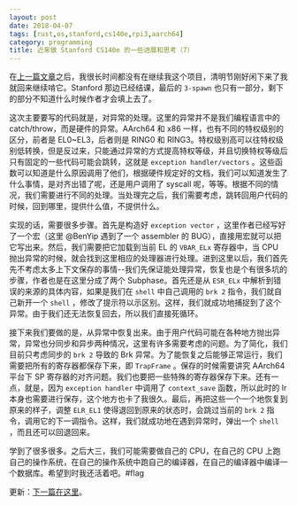 ```yaml
---
layout: post
date: 2018-04-07
tags: [rust,os,stanford,cs140e,rpi3,aarch64]
category: programming
title: 近来做 Stanford CS140e 的一些进展和思考（7）
---
```


在[上一篇文章](thoughts-on-stanford-cs140e-6.md)之后，我很长时间都没有在继续我这个项目，清明节刚好闲下来了我就回来继续啃它。Stanford 那边已经结课，最后的 `3-spawn` 也只有一部分，剩下的部分不知道什么时候作者才会填上去了。

这次主要要写的代码就是，对异常的处理。这里的异常并不是我们编程语言中的 catch/throw，而是硬件的异常。AArch64 和 x86 一样，也有不同的特权级别的区分，前者是 EL0~EL3，后者则是 RING0 和 RING3。特权级别高可以往特权级别低转换，但是反过来，只能通过异常的方式提高特权等级，并且切换特权等级后只有固定的一些代码可能会跳转，这就是 `exception handler/vectors` 。这些函数可以知道是什么原因调用了他们，根据硬件规定好的文档，我们可以知道发生了什么事情，是对齐出错了呢，还是用户调用了 syscall 呢，等等。根据不同的情况，我们需要进行不同的处理。当处理完之后，我们需要考虑，跳转回用户代码的时候，回到哪里，提供什么值，不提供什么。

实现的话，需要很多步骤。首先是构造好 `exception vector` ，这里作者已经写好了一个宏（这里 @BenYip 遇到了一个 assembler 的 BUG），直接用宏就可以把它写出来。然后，我们需要把它加载到当前 EL 的 `VBAR_ELx` 寄存器中，当 CPU 抛出异常的时候，就会找到这里相应的处理器进行处理。进到这里以后，我们首先先不考虑太多上下文保存的事情--我们先保证能处理异常，恢复也是个有很多坑的步骤，作者也是在这里分成了两个 Subphase。首先还是从 `ESR_ELx` 中解析到错误的来源的具体内容，如果是我们在 `shell` 中自己调用的 `brk 2` 指令，我们就自己新开一个 `shell` ，修改了提示符以示区别。这样，我们就成功地捕捉到了这个异常。由于我们还无法恢复回去，所以我们直接死循环。

接下来我们要做的是，从异常中恢复出来。由于用户代码可能在各种地方抛出异常，异常也分同步和异步两种情况，这里有许多需要考虑的问题。为了简化，我们目前只考虑同步的 `brk 2` 导致的 Brk 异常。为了能恢复之后能够正常运行，我们需要把所有的寄存器都保存下来，即 `TrapFrame` 。保存的时候需要讲究 AArch64 平台下 SP 寄存器的对齐问题。我们也要把一些特殊的寄存器保存下来。还有一点，就是，因为 `exception handler` 中调用了 `context_save` 函数，所以此时的 lr 本身也需要进行保存，这个地方也卡了我很久。最后，再把这些一个一个地恢复到原来的样子，调整 `ELR_EL1` 使得退回到原来的状态时，会跳过当前的 `brk 2` 指令，调用它的下一调指令。这样，我们就成功地在遇到异常时，弹出一个 `shell` ，而且还可以回退回来。

学到了很多很多。之后大三，我们可能需要做自己的 CPU，在自己的 CPU 上跑自己的操作系统，在自己的操作系统中跑自己的编译器，在自己的编译器中编译一个数据库。希望到时我还活着吧。#flag

更新：[下一篇在这里](thoughts-on-stanford-cs140e-8.md)。